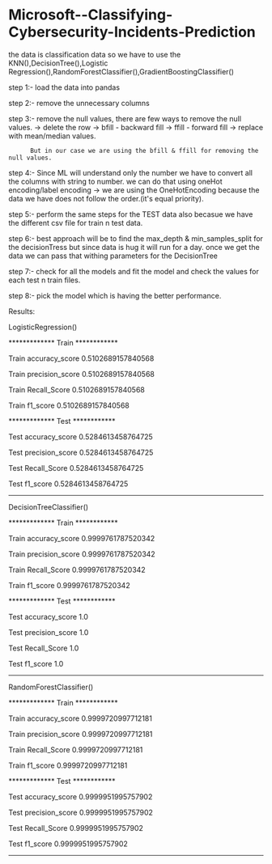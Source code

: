 # Microsoft--Classifying-Cybersecurity-Incidents-Prediction

the data is classification data so we have to use the KNN(),DecisionTree(),Logistic Regression(),RandomForestClassifier(),GradientBoostingClassifier()

step 1:- load the data into pandas

step 2:- remove the unnecessary columns

step 3:- remove the null values, there are few ways to remove the null values.
          -> delete the row
          -> bfill - backward fill
          -> ffill - forward fill
          -> replace with mean/median values.

          But in our case we are using the bfill & ffill for removing the null values.

step 4:- Since ML will understand only the number we have to convert all the columns with string to number. we can do that using oneHot encoding/label encoding
          -> we are using the OneHotEncoding because the data we have does not follow the order.(it's equal priority).

step 5:- perform the same steps for the TEST data also becasue we have the different csv file for train n test data.

step 6:- best approach will be to find the max_depth & min_samples_split for the decisionTress but since data is hug it will run for a day. once we get the data we can pass that withing parameters for the DecisionTree

step 7:- check for all the models and fit the model and check the values for each test n train files.

step 8:- pick the model which is having the better performance.


Results:

    
LogisticRegression()
    
************* Train ************

Train accuracy_score 0.5102689157840568 

Train precision_score 0.5102689157840568

Train Recall_Score 0.5102689157840568

Train f1_score 0.5102689157840568

************* Test ************

Test accuracy_score 0.5284613458764725

Test precision_score 0.5284613458764725

Test Recall_Score 0.5284613458764725

Test f1_score 0.5284613458764725

******************************

   DecisionTreeClassifier()
   
************* Train ************

Train accuracy_score 0.9999761787520342

Train precision_score 0.9999761787520342

Train Recall_Score 0.9999761787520342

Train f1_score 0.9999761787520342

************* Test ************

Test accuracy_score 1.0

Test precision_score 1.0

Test Recall_Score 1.0

Test f1_score 1.0

******************************

   RandomForestClassifier()
   
************* Train ************

Train accuracy_score 0.9999720997712181

Train precision_score 0.9999720997712181

Train Recall_Score 0.9999720997712181

Train f1_score 0.9999720997712181

************* Test ************

Test accuracy_score 0.9999951995757902

Test precision_score 0.9999951995757902

Test Recall_Score 0.9999951995757902

Test f1_score 0.9999951995757902

******************************


